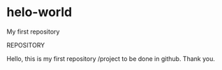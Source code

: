 # helo-world
My first repository
<html>
  <head>REPOSITORY</head>
  <p>Hello, this is my first repository /project to be done in github. Thank you.</p>
  </html>
